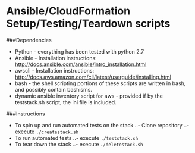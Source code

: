 # Ansible/CloudFormation Setup/Testing/Teardown scripts

###Dependencies
- Python - everything has been tested with python 2.7
- Ansible - Installation instructions: http://docs.ansible.com/ansible/intro_installation.html
- awscli - Installation instructions:  http://docs.aws.amazon.com/cli/latest/userguide/installing.html
- bash - the shell scripting portions of these scripts are written in bash, and possibly contain bashisms.
- dynamic ansible inventory script for aws - provided if by the teststack.sh script, the ini file is included. 

###Instructions
- To spin up and run automated tests on the stack
..- Clone repository
..- execute `./createstack.sh`
- To run automated tests
..- execute `./teststack.sh`
- To tear down the stack
..- execute `./deletestack.sh`
